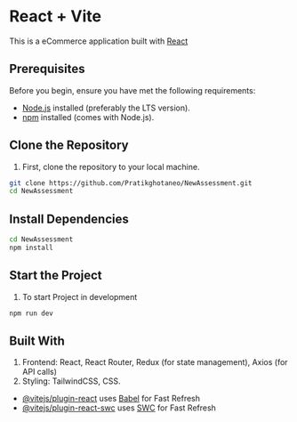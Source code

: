 # React + Vite

This is a eCommerce application built with [React](https://reactjs.org/)

## Prerequisites

Before you begin, ensure you have met the following requirements:

- [Node.js](https://nodejs.org/) installed (preferably the LTS version).
- [npm](https://www.npmjs.com/) installed (comes with Node.js).

## Clone the Repository

1. First, clone the repository to your local machine.

```bash
git clone https://github.com/Pratikghotaneo/NewAssessment.git
cd NewAssessment
```

## Install Dependencies

```bash
cd NewAssessment
npm install
```

## Start the Project

1. To start Project in development
```bash
npm run dev
```

## Built With

1. Frontend: React, React Router, Redux (for state management), Axios (for API calls)
2. Styling: TailwindCSS, CSS.



- [@vitejs/plugin-react](https://github.com/vitejs/vite-plugin-react/blob/main/packages/plugin-react/README.md) uses [Babel](https://babeljs.io/) for Fast Refresh
- [@vitejs/plugin-react-swc](https://github.com/vitejs/vite-plugin-react-swc) uses [SWC](https://swc.rs/) for Fast Refresh

